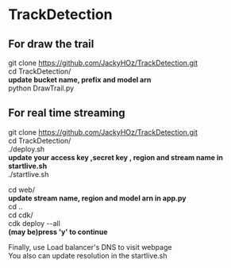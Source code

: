 # TrackDetection

## For draw the trail
git clone https://github.com/JackyHOz/TrackDetection.git  
cd TrackDetection/  
**update bucket name, prefix and model arn**  
python DrawTrail.py  

## For real time streaming
git clone https://github.com/JackyHOz/TrackDetection.git  
cd TrackDetection/  
./deploy.sh  
**update your access key ,secret key , region and stream name in startlive.sh**  
./startlive.sh  

cd web/  
**update stream name, region and model arn in app.py**  
cd ..  
cd cdk/  
cdk deploy --all  
**(may be)press 'y' to continue**  

Finally, use Load balancer's DNS to visit webpage  
You also can update resolution in the startlive.sh